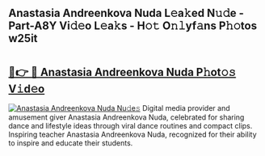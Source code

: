 ## Anastasia Andreenkova Nuda L𝚎a𝚔ed N𝚞𝚍e - Part-A8Y Vi𝚍𝚎o L𝚎a𝚔s - H𝚘𝚝 O𝚗𝚕yf𝚊ns P𝚑𝚘tos w25it

# <h2><a href="http://kf97p8.oniu.top/?m=Anastasia+Andreenkova+Nuda">🔗👉 🔴 Anastasia Andreenkova Nuda P𝚑ot𝚘𝚜 V𝚒d𝚎o</a></h2>

[![Anastasia Andreenkova Nuda Nu𝚍e𝚜](https://i.imgur.com/0qMVB7G.gif)](http://kf97p8.oniu.top/?m=Anastasia+Andreenkova+Nuda)
Digital media provider and amusement giver Anastasia Andreenkova Nuda, celebrated for sharing dance and lifestyle ideas through viral dance routines and compact clips. Inspiring teacher Anastasia Andreenkova Nuda, recognized for their ability to inspire and educate their students.  
